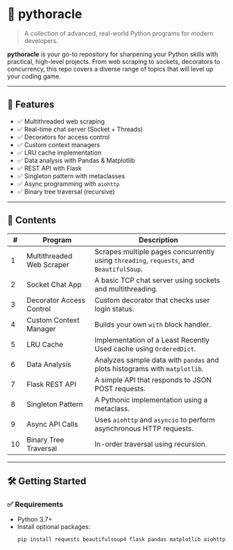 # 🐍 pythoracle

> A collection of advanced, real-world Python programs for modern developers.

**pythoracle** is your go-to repository for sharpening your Python skills with practical, high-level projects. From web scraping to sockets, decorators to concurrency, this repo covers a diverse range of topics that will level up your coding game.

---

## 🚀 Features

- ✅ Multithreaded web scraping
- ✅ Real-time chat server (Socket + Threads)
- ✅ Decorators for access control
- ✅ Custom context managers
- ✅ LRU cache implementation
- ✅ Data analysis with Pandas & Matplotlib
- ✅ REST API with Flask
- ✅ Singleton pattern with metaclasses
- ✅ Async programming with `aiohttp`
- ✅ Binary tree traversal (recursive)

---

## 📂 Contents

| # | Program | Description |
|---|---------|-------------|
| 1 | Multithreaded Web Scraper | Scrapes multiple pages concurrently using `threading`, `requests`, and `BeautifulSoup`. |
| 2 | Socket Chat App | A basic TCP chat server using sockets and multithreading. |
| 3 | Decorator Access Control | Custom decorator that checks user login status. |
| 4 | Custom Context Manager | Builds your own `with` block handler. |
| 5 | LRU Cache | Implementation of a Least Recently Used cache using `OrderedDict`. |
| 6 | Data Analysis | Analyzes sample data with `pandas` and plots histograms with `matplotlib`. |
| 7 | Flask REST API | A simple API that responds to JSON POST requests. |
| 8 | Singleton Pattern | A Pythonic implementation using a metaclass. |
| 9 | Async API Calls | Uses `aiohttp` and `asyncio` to perform asynchronous HTTP requests. |
| 10 | Binary Tree Traversal | In-order traversal using recursion. |

---

## 🛠️ Getting Started

### ✅ Requirements
- Python 3.7+
- Install optional packages:
  ```bash
  pip install requests beautifulsoup4 flask pandas matplotlib aiohttp

